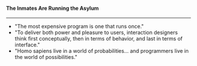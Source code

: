 #### The Inmates Are Running the Asylum
---
 - "The most expensive program is one that runs once."
 - "To deliver both power and pleasure to users, interaction designers think first conceptually, then in
terms of behavior, and last in terms of interface."
- "Homo sapiens live in a world of probabilities... and programmers live in the world of possibilities."

